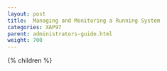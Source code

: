```yaml
---
layout: post
title:  Managing and Monitoring a Running System
categories: XAP97
parent: administrators-guide.html
weight: 700
---
```


{% children %}
